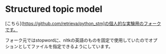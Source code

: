 # Structured topic model

[こちら](https://github.com/retrieva/python_stm]の個人的な実験用のフォークです。

フォーク元ではstopwordに、nltkの英語のものを固定で使用していたのでオプションとしてファイルを指定できるようにしています。
